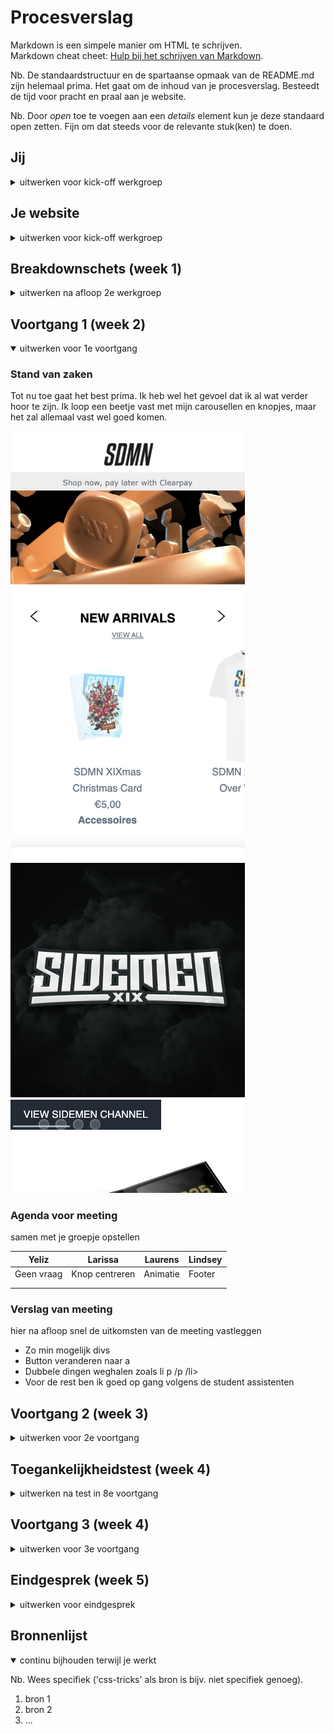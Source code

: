 # Procesverslag
Markdown is een simpele manier om HTML te schrijven.  
Markdown cheat cheet: [Hulp bij het schrijven van Markdown](https://github.com/adam-p/markdown-here/wiki/Markdown-Cheatsheet).

Nb. De standaardstructuur en de spartaanse opmaak van de README.md zijn helemaal prima. Het gaat om de inhoud van je procesverslag. Besteedt de tijd voor pracht en praal aan je website.

Nb. Door *open* toe te voegen aan een *details* element kun je deze standaard open zetten. Fijn om dat steeds voor de relevante stuk(ken) te doen.





## Jij

<details>
<summary>uitwerken voor kick-off werkgroep</summary>

### Auteur:
Yeliz Erbas :)

#### Je startniveau:
Blauw

#### Je focus:
Surface plane
 
</details>





## Je website

<details>
<summary>uitwerken voor kick-off werkgroep</summary>

### Je opdracht:
https://www.sidemenclothing.com

#### Screenshot(s) van de eerste pagina (small screen): 
Home Pagina  
<img src="images/SDMN-homepage.png" width="375px" alt="Home pagina van website">

#### Screenshot(s) van de tweede pagina (small screen):
Merch Shop 
<img src="images/SDMN-product.png" width="375px" alt="Product pagina hoodie">
 
</details>



## Breakdownschets (week 1)

<details>
<summary>uitwerken na afloop 2e werkgroep</summary>

### de hele pagina: 
<img src="images/dummy-plaatje.jpg" width="375px" alt="breakdown van de hele pagina">

### dynamisch deel (bijv menu): 
<img src="images/dummy-plaatje.jpg" width="375px" alt="breakdown van een dynamisch deel">


</details>





## Voortgang 1 (week 2)

<details open>
<summary>uitwerken voor 1e voortgang</summary>

### Stand van zaken
Tot nu toe gaat het best prima. Ik heb wel het gevoel dat ik al wat verder hoor te zijn.
Ik loop een beetje vast met mijn carousellen en knopjes, maar het zal allemaal vast wel goed komen.

<img src="images/website1.png" width="375px" alt="deel van eerste mijn pagina tot nu toe">
<img src="images/carousel1.png" width="375px" alt="een van de carousellen op mijn eerste pagina tot nu toe">

### Agenda voor meeting
samen met je groepje opstellen

| Yeliz          | Larissa         | Laurens      | Lindsey     |
| ---            | ---             | ---          | ---         |
| Geen vraag     | Knop centreren  | Animatie     | Footer      |
|                |                 |              |             |
|                |                 |              |             |


### Verslag van meeting
hier na afloop snel de uitkomsten van de meeting vastleggen

- Zo min mogelijk divs
- Button veranderen naar a
- Dubbele dingen weghalen zoals li p /p /li>
- Voor de rest ben ik goed op gang volgens de student assistenten

</details>





## Voortgang 2 (week 3)

<details>
<summary>uitwerken voor 2e voortgang</summary>

### Stand van zaken
Op dit moment gaat het erg goed. Mijn eerste pagina is zo goed als af. Inclusief het hamburger menu. Het enige wat ik nog wil doen is de "carousel" in het midden krijgen. Ik ben dus best goed op gang. Als mijn tweede pagina af is moet ik nog de surface plane dingen toevoegen en al mijn code netjes en overzichtelijk maken met comments.

### Agenda voor meeting
samen met je groepje opstellen

| Yeliz          | Larissa         | Anneke       | Lindsey     |
| ---            | ---             | ---          | ---         |
| Tweede Pagina  | Dark mode       | Geen vraag   | Geen vraag  |
| Carousel       |                 |              |             |
|                |                 |              |             |


### Verslag van meeting
hier na afloop snel de uitkomsten van de meeting vastleggen

- punt 1
- punt 2
- nog een punt
- ...

</details>





## Toegankelijkheidstest (week 4)

<details>
<summary>uitwerken na test in 8e voortgang</summary>

### Bevindingen
Lijst met je bevindingen die in de test naar voren kwamen:

#### Titel eerste bevinding
Hier korte omschrijving (met indien nodig een afbeelding)

Hier een omschrijving van hoe het opgelost kan worden (met indien nodig een afbeelding)


#### Titel tweede bevinding. 
Hier korte omschrijving (met indien nodig een afbeelding)

Hier een omschrijving van hoe het opgelost kan worden (met indien nodig een afbeelding)


#### Titel volgende bevinding. 
Hier korte omschrijving (met indien nodig een afbeelding)

Hier een omschrijving van hoe het opgelost kan worden (met indien nodig een afbeelding)


#### Titel nog een bevinding. 
Hier korte omschrijving (met indien nodig een afbeelding)

Hier een omschrijving van hoe het opgelost kan worden (met indien nodig een afbeelding)

</details>





## Voortgang 3 (week 4)

<details>
<summary>uitwerken voor 3e voortgang</summary>

### Stand van zaken
hier dit ging goed & dit was lastig (neem ook screenshots op van delen van je website en code)


### Agenda voor meeting
samen met je groepje opstellen

| student 1      | student 2          | student 3    | student 4        |
| ---            | ---                | ---          | ---              |
| dit bespreken  | en dit             | en ik dit    | en dan ik dat    |
| en dat ook nog | dit als er tijd is | nog een punt | dit wil ik zeker |
| ...            | ...                | ...          | ...              |


### Verslag van meeting
hier na afloop snel de uitkomsten van de meeting vastleggen

- punt 1
- punt 2
- nog een punt
- ...

</details>





## Eindgesprek (week 5)

<details>
<summary>uitwerken voor eindgesprek</summary>

### Stand van zaken
hier dit ging goed & dit was lastig (neem ook screenshots op van delen van je website en code)

### Screenshot(s)

hier screenshot(s) van je eindresultaat

</details>





## Bronnenlijst

<details open>
<summary>continu bijhouden terwijl je werkt</summary>

Nb. Wees specifiek ('css-tricks' als bron is bijv. niet specifiek genoeg).

1. bron 1
2. bron 2
3. ...

</details>